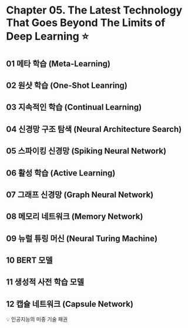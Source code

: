 # Chapter 05. The Latest Technology That Goes Beyond The Limits of Deep Learning :star:

## 01 메타 학습 (Meta-Learning)

## 02 원샷 학습 (One-Shot Leanring)

## 03 지속적인 학습 (Continual Learning)

## 04 신경망 구조 탐색 (Neural Architecture Search)

## 05 스파이킹 신경망 (Spiking Neural Network)

## 06 활성 학습 (Active Learning)

## 07 그래프 신경망 (Graph Neural Network)

## 08 메모리 네트워크 (Memory Network)

## 09 뉴럴 튜링 머신 (Neural Turing Machine)

## 10 BERT 모델

## 11 생성적 사전 학습 모델

## 12 캡슐 네트워크 (Capsule Network)

:bulb: 인공지능의 미중 기술 패권
